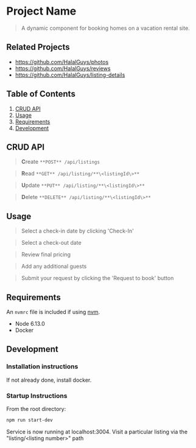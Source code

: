 # Project Name

> A dynamic component for booking homes on a vacation rental site.

## Related Projects

  - https://github.com/HalalGuys/photos
  - https://github.com/HalalGuys/reviews
  - https://github.com/HalalGuys/listing-details

## Table of Contents

1. [CRUD API](#CRUD-API)
1. [Usage](#Usage)
1. [Requirements](#requirements)
1. [Development](#development)

## CRUD API

>**C**reate
```**POST** /api/listings```

>**R**ead
```**GET** /api/listing/**\<listingId\>**```

>**U**pdate
```**PUT** /api/listing/**\<listingId\>**```

>**D**elete
```**DELETE** /api/listing/**\<listingId\>**```

## Usage

> Select a check-in date by clicking 'Check-In' 

> Select a check-out date

> Review final pricing

> Add any additional guests

> Submit your request by clicking the 'Request to book' button


## Requirements

An `nvmrc` file is included if using [nvm](https://github.com/creationix/nvm).

- Node 6.13.0
- Docker

## Development

### Installation instructions

If not already done, install docker.

### Startup Instructions

From the root directory:

```sh
npm run start-dev
``` 

Service is now running at localhost:3004.
Visit a particular listing via the "listing/\<listing number\>" path
